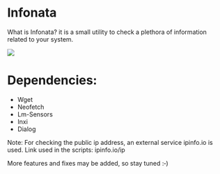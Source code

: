 # Infonata
What is Infonata? it is a small utility to check a plethora of information related to your system.

![](https://github.com/spectrumgamer75/Infonata/blob/main/screenshot.png)

# Dependencies:
* Wget
* Neofetch
* Lm-Sensors
* Inxi
* Dialog

Note: For checking the public ip address, an external service ipinfo.io is used. Link used in the scripts: ipinfo.io/ip

More features and fixes may be added, so stay tuned :‑)
